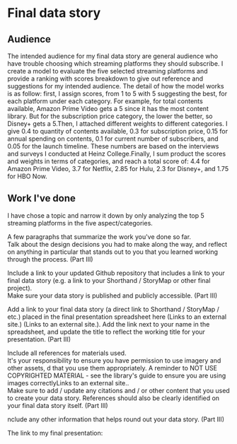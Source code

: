 # Final data story
## Audience
The intended audience for my final data story are general audience who have trouble choosing which streaming platforms they should subscribe.
I create a model to evaluate the five selected streaming platforms and provide a ranking with scores breakdown to give out reference and suggestions for my intended audience. The detail of how the model works is as follow: first, I assign scores, from 1 to 5 with 5 suggesting the best, for each platform under each category. For example, for total contents available, Amazon Prime Video gets a 5 since it has the most content library. But for the subscription price category, the lower the better, so Disney+ gets a 5.Then, I attached different weights to different categories. I give 0.4 to quantity of contents available, 0.3 for subscription price, 0.15 for annual spending on contents, 0.1 for current number of subscribers, and 0.05 for the launch timeline. These numbers are based on the interviews and surveys I conducted at Heinz College.Finally, I sum product the scores and weights in terms of categories, and reach a total score of: 4.4 for Amazon Prime Video, 3.7 for Netflix, 2.85 for Hulu, 2.3 for Disney+, and 1.75 for HBO Now.
## Work I've done
I have chose a topic and narrow it down by only analyzing the top 5 streaming platforms in the five aspect/categories.

A few paragraphs that summarize the work you've done so far.  
Talk about the design decisions you had to make along the way, and 
reflect on anything in particular that stands out to you that you learned working through the process. (Part III)


Include a link to your updated Github repository that includes a link to your final data story
(e.g. a link to your Shorthand / StoryMap or other final project).  
Make sure your data story is published and publicly accessible. (Part III)


Add a link to your final data story (a direct link to Shorthand / StoryMap / etc.) placed in the final presentation spreadsheet here (Links to an external site.) (Links to an external site.).  Add the link next to your name in the spreadsheet, and update the title to reflect the working title for your presentation.  (Part III)


Include all references for materials used.  
It's your responsibility to ensure you have permission to use imagery and other assets,
d that you use them appropriately.  A reminder to NOT USE COPYRIGHTED MATERIAL - 
see the library's guide to ensure you are using images correctlyLinks to an external site..  
Make sure to add / update any citations and / or other content that you used to create your data story.  References should also be clearly identified on your final data story itself.  (Part III)


nclude any other information that helps round out your data story. (Part III)

The link to my final presentation:
